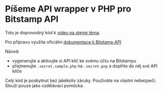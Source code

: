 # Píšeme API wrapper v PHP pro Bitstamp API

Toto je doprovodný kód k [videu na stejné téma](https://youtu.be/Ud4N_QFFe3M).

Pro přípravu využita oficiální [dokumentace k Bitstamp API](https://www.bitstamp.net/api/)

Návod:
 - vygenerujte a aktivujte si API klíč ke svému účtu na Bitstampu
 - přejmenujte `.secret.sample.php` na `.secret.pnp` a doplňte do něj své API klíče

Celý kód je poskytnut bez jakékoliv záruky. Používáte na vlastní nebezpečí. Slouží pouze jako vzdělávací pomůcka.

